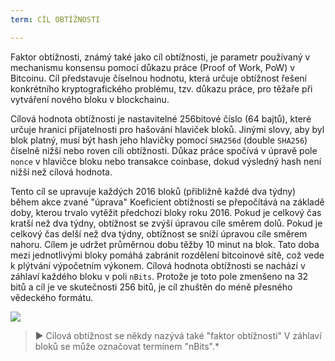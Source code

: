 ```yaml
---
term: CÍL OBTÍŽNOSTI

---
```

Faktor obtížnosti, známý také jako cíl obtížnosti, je parametr používaný v mechanismu konsensu pomocí důkazu práce (Proof of Work, PoW) v Bitcoinu. Cíl představuje číselnou hodnotu, která určuje obtížnost řešení konkrétního kryptografického problému, tzv. důkazu práce, pro těžaře při vytváření nového bloku v blockchainu.

Cílová hodnota obtížnosti je nastavitelné 256bitové číslo (64 bajtů), které určuje hranici přijatelnosti pro hašování hlaviček bloků. Jinými slovy, aby byl blok platný, musí být hash jeho hlavičky pomocí `SHA256d` (double `SHA256`) číselně nižší nebo roven cíli obtížnosti. Důkaz práce spočívá v úpravě pole `nonce` v hlavičce bloku nebo transakce coinbase, dokud výsledný hash není nižší než cílová hodnota.

Tento cíl se upravuje každých 2016 bloků (přibližně každé dva týdny) během akce zvané "úprava" Koeficient obtížnosti se přepočítává na základě doby, kterou trvalo vytěžit předchozí bloky roku 2016. Pokud je celkový čas kratší než dva týdny, obtížnost se zvýší úpravou cíle směrem dolů. Pokud je celkový čas delší než dva týdny, obtížnost se sníží úpravou cíle směrem nahoru. Cílem je udržet průměrnou dobu těžby 10 minut na blok. Tato doba mezi jednotlivými bloky pomáhá zabránit rozdělení bitcoinové sítě, což vede k plýtvání výpočetním výkonem. Cílová hodnota obtížnosti se nachází v záhlaví každého bloku v poli `nBits`. Protože je toto pole zmenšeno na 32 bitů a cíl je ve skutečnosti 256 bitů, je cíl zhuštěn do méně přesného vědeckého formátu.

![](../../dictionnaire/assets/34.webp)

> ► Cílová obtížnost se někdy nazývá také "faktor obtížnosti" V záhlaví bloků se může označovat termínem "nBits".*